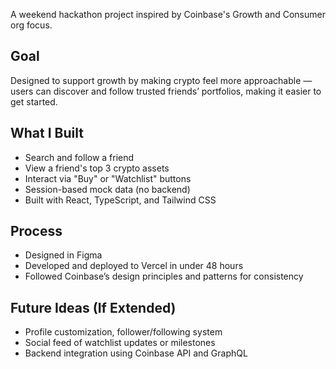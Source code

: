 A weekend hackathon project inspired by Coinbase's Growth and Consumer org focus.

## Goal

Designed to support growth by making crypto feel more approachable — users can discover and follow trusted friends’ portfolios, making it easier to get started.

## What I Built

- Search and follow a friend
- View a friend's top 3 crypto assets
- Interact via "Buy" or "Watchlist" buttons
- Session-based mock data (no backend)
- Built with React, TypeScript, and Tailwind CSS

## Process

- Designed in Figma
- Developed and deployed to Vercel in under 48 hours
- Followed Coinbase’s design principles and patterns for consistency

## Future Ideas (If Extended)

- Profile customization, follower/following system
- Social feed of watchlist updates or milestones
- Backend integration using Coinbase API and GraphQL
